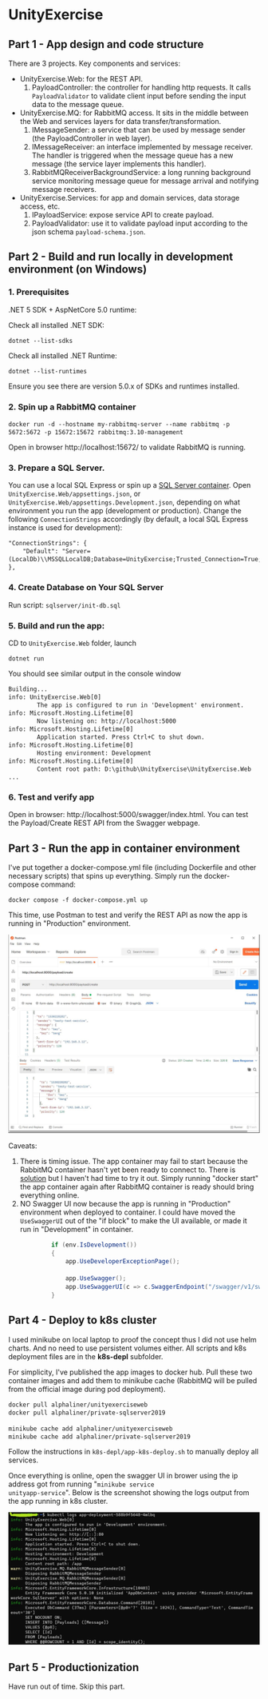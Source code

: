 # UnityExercise
## Part 1 - App design and code structure
There are 3 projects. Key components and services:
- UnityExercise.Web: for the REST API.
  1. PayloadController: the controller for handling http requests. It calls <code>PayloadValidator</code> to validate client input before sending the input data to the message queue.
- UnityExercise.MQ: for RabbitMQ access. It sits in the middle between the Web and services layers for data transfer/transformation.
  1. IMessageSender: a service that can be used by message sender (the PayloadController in web layer).
  2. IMessageReceiver: an interface implemented by message receiver. The handler is triggered when the message queue has a new message (the service layer implements this handler). 
  3. RabbitMQReceiverBackgroundService: a long running background service monitoring message queue for message arrival and notifying message receivers.
- UnityExercise.Services: for app and domain services, data storage access, etc.
  1. IPayloadService: expose service API to create payload.
  2. PayloadValidator: use it to validate payload input according to the json schema <code>payload-schema.json</code>.
  
## Part 2 - Build and run locally in development environment (on Windows) 
### 1. Prerequisites
.NET 5 SDK + AspNetCore 5.0 runtime:

Check all installed .NET SDK:
```
dotnet --list-sdks
```
Check all installed .NET Runtime: 
```
dotnet --list-runtimes
```
Ensure you see there are version 5.0.x of SDKs and runtimes installed.

### 2. Spin up a RabbitMQ container
```
docker run -d --hostname my-rabbitmq-server --name rabbitmq -p 5672:5672 -p 15672:15672 rabbitmq:3.10-management
```        
Open in browser http://localhost:15672/ to validate RabbitMQ is running.

### 3. Prepare a SQL Server. 
You can use a local SQL Express or spin up a [SQL Server container][L1].
Open <code>UnityExercise.Web/appsettings.json</code>, or <code>UnityExercise.Web/appsettings.Development.json</code>, depending on what environment you run the app (development or production). Change the following <code>ConnectionStrings</code> accordingly (by default, a local SQL Express instance is used for development):
```
"ConnectionStrings": {
    "Default": "Server=(LocalDb)\\MSSQLLocalDB;Database=UnityExercise;Trusted_Connection=True;"
},
```

### 4. Create Database on Your SQL Server
Run script: <code>sqlserver/init-db.sql</code>

### 5. Build and run the app:
CD to <code>UnityExercise.Web</code> folder, launch
```
dotnet run
```
You should see similar output in the console window
```
Building...
info: UnityExercise.Web[0]
        The app is configured to run in 'Development' environment.
info: Microsoft.Hosting.Lifetime[0]
        Now listening on: http://localhost:5000
info: Microsoft.Hosting.Lifetime[0]
        Application started. Press Ctrl+C to shut down.
info: Microsoft.Hosting.Lifetime[0]
        Hosting environment: Development
info: Microsoft.Hosting.Lifetime[0]
        Content root path: D:\github\UnityExercise\UnityExercise.Web
...
```
### 6. Test and verify app
Open in browser: http://localhost:5000/swagger/index.html. You can test the Payload/Create REST API from the Swagger webpage.

## Part 3 - Run the app in container environment
I've put together a docker-compose.yml file (including Dockerfile and other necessary scripts) that spins up everything. Simply run the docker-compose command:
```
docker compose -f docker-compose.yml up
```
This time, use Postman to test and verify the REST API as now the app is running in "Production" environment.

![Screenshot](UnityExercise-WebApi.JPG)


Caveats:
1. There is timing issue. The app container may fail to start because the RabbitMQ container hasn't yet been ready to connect to. There is [solution][L2] but I haven't had time to try it out. Simply running "docker start" the app container again after RabbitMQ container is ready should bring everything online.
2. NO Swagger UI now because the app is running in "Production" environment when deployed to container. I could have moved the <code>UseSwaggerUI</code> out of the "if block" to make the UI available, or made it run in "Development" in container.

```c#
            if (env.IsDevelopment())
            {
                app.UseDeveloperExceptionPage();

                app.UseSwagger();
                app.UseSwaggerUI(c => c.SwaggerEndpoint("/swagger/v1/swagger.json", "UnityExercise.Web v1"));
            }

```
## Part 4 - Deploy to k8s cluster
I used minikube on local laptop to proof the concept thus I did not use helm charts. And no need to use persistent volumes either. All scripts and k8s deployment files are in the <b>k8s-depl</b> subfolder. 

For simplicity, I've published the app images to docker hub. Pull these two container images and add them to minikube cache (RabbitMQ will be pulled from the official image during pod deployment).
```
docker pull alphaliner/unityexerciseweb
docker pull alphaliner/private-sqlserver2019

minikube cache add alphaliner/unityexerciseweb
minikube cache add alphaliner/private-sqlserver2019
```
Follow the instructions in <code>k8s-depl/app-k8s-deploy.sh</code> to manually deploy all services.

Once everything is online, open the swagger UI in brower using the ip address got from running "<code>minikube service unityapp-service</code>". Below is the screenshot showing the logs output from the app running in k8s cluster.

![Screenshot](k8s-app-logs.jpg)


## Part 5 - Productionization
Have run out of time. Skip this part.

[L1]: https://docs.microsoft.com/en-us/sql/linux/sql-server-linux-docker-container-deployment?view=sql-server-ver15&pivots=cs1-bash
[L2]: https://stackoverflow.com/questions/31746182/docker-compose-wait-for-container-x-before-starting-y/41854997#41854997
